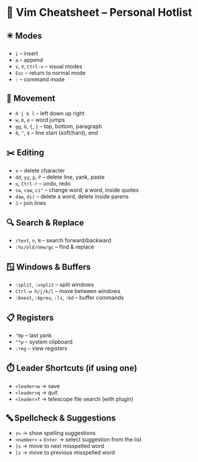 # 🧠 Vim Cheatsheet – Personal Hotlist

## ✴️ Modes
- `i` – insert
- `a` – append
- `v`, `V`, `Ctrl-v` – visual modes
- `Esc` – return to normal mode
- `:` – command mode

## 🚶 Movement
- `h j k l` – left down up right
- `w`, `b`, `e` – word jumps
- `gg`, `G`, `{`, `}` – top, bottom, paragraph
- `0`, `^`, `$` – line start (soft/hard), end

## ✂️ Editing
- `x` – delete character
- `dd`, `yy`, `p`, `P` – delete line, yank, paste
- `u`, `Ctrl-r` – undo, redo
- `cw`, `caw`, `ci"` – change word, a word, inside quotes
- `daw`, `di(` – delete a word, delete inside parens
- `J` – join lines

## 🔍 Search & Replace
- `/text`, `n`, `N` – search forward/backward
- `:%s/old/new/gc` – find & replace

## 🪟 Windows & Buffers
- `:split`, `:vsplit` – split windows
- `Ctrl-w h/j/k/l` – move between windows
- `:bnext`, `:bprev`, `:ls`, `:bd` – buffer commands

## 📋 Registers
- `"0p` – last yank
- `"*p` – system clipboard
- `:reg` – view registers

## ⏱️ Leader Shortcuts (if using one)
- `<leader>w` → save
- `<leader>q` → quit
- `<leader>f` → telescope file search (with plugin)

## 🔤 Spellcheck & Suggestions
- `z=` → show spelling suggestions
- `<number>` + `Enter` → select suggestion from the list
- `]s` → move to next misspelled word
- `[s` → move to previous misspelled word
